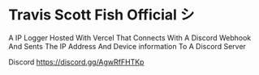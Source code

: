
# Travis Scott Fish Official シ
A IP Logger Hosted With Vercel That Connects With A Discord Webhook And Sents The IP Address And Device information To A Discord Server

Discord https://discord.gg/AgwRfFHTKp
